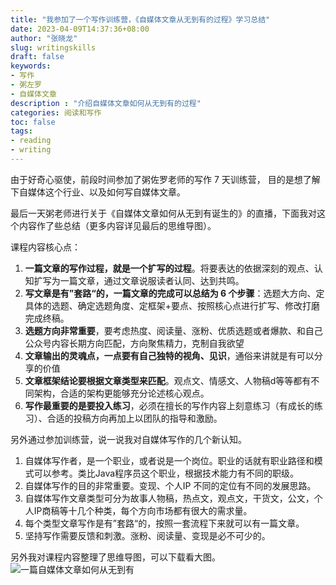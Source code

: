 ```yaml
---
title: "我参加了一个写作训练营，《自媒体文章从无到有的过程》学习总结"
date: 2023-04-09T14:37:36+08:00
author: "张晓龙"
slug: writingskills
draft: false
keywords:
- 写作
- 粥左罗
- 自媒体文章
description : "介绍自媒体文章如何从无到有的过程"
categories: 阅读和写作
toc: false
tags: 
- reading
- writing
---
```


由于好奇心驱使，前段时间参加了粥佐罗老师的写作 7 天训练营， 目的是想了解下自媒体这个行业、以及如何写自媒体文章。

最后一天粥老师进行关于《自媒体文章如何从无到有诞生的》的直播，下面我对这个内容作了些总结（更多内容详见最后的思维导图）。

课程内容核心点：
1. **一篇文章的写作过程，就是一个扩写的过程**。将要表达的依据深刻的观点、认知扩写为一篇文章，通过文章说服读者认同、达到共鸣。
2. **写文章是有”套路“的，一篇文章的完成可以总结为 6 个步骤**：选题大方向、定具体的选题、确定选题角度、定框架+要点、按照核心点进行扩写、修改打磨完成终稿。
3. **选题方向非常重要**，要考虑热度、阅读量、涨粉、优质选题或者爆款、和自己公众号内容长期方向匹配，方向聚焦精力，克制自我欲望
4. **文章输出的灵魂点，一点要有自己独特的视角、见识**，通俗来讲就是有可以分享的价值
5. **文章框架结论要根据文章类型来匹配**。观点文、情感文、人物稿d等等都有不同架构，合适的架构更能够充分论述核心观点。
6. **写作最重要的是要投入练习**，必须在擅长的写作内容上刻意练习（有成长的练习）、合适的投稿方向再加上以团队的指导和激励。

另外通过参加训练营，说一说我对自媒体写作的几个新认知。
1. 自媒体写作者，是一个职业，或者说是一个岗位。职业的话就有职业路径和模式可以参考。类比Java程序员这个职业，根据技术能力有不同的职级。
2. 自媒体写作的目的非常重要。变现、个人IP 不同的定位有不同的发展思路。
3. 自媒体写作文章类型可分为故事人物稿，热点文，观点文，干货文，公文，个人IP商稿等十几个种类，每个方向市场都有很大的需求量。
4. 每个类型文章写作是有”套路“的，按照一套流程下来就可以有一篇文章。
5. 坚持写作需要反馈和刺激。涨粉、阅读量、变现是必不可少的。

另外我对课程内容整理了思维导图，可以下载看大图。
![一篇自媒体文章如何从无到有](https://media.techwhims.com/techwhims/640.png?x-oss-process=style/origin)